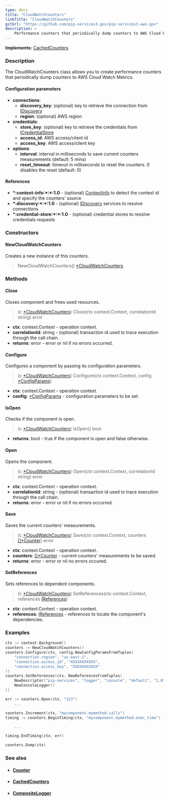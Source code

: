 ```yaml
---
type: docs
title: "CloudWatchCounters"
linkTitle: "CloudWatchCounters"
gitUrl: "https://github.com/pip-services3-gox/pip-services3-aws-gox"
description: >
    Performance counters that periodically dump counters to AWS Cloud Watch Metrics.
---
```


**Implements:** [CachedCounters](../../../components/count/cached_counters)

### Description

The CloudWatchCounters class allows you to create performance counters that periodically dump counters to AWS Cloud Watch Metrics.

#### Configuration parameters
 
- **connections**:                   
    - **discovery_key**: (optional) key to retrieve the connection from [IDiscovery](../../../components/connect/idiscovery)
    - **region**: (optional) AWS region
- **credentials**:    
    - **store_key**: (optional) key to retrieve the credentials from [ICredentialStore](../../../components/auth/icredential_store)
    - **access_id**: AWS access/client id
    - **access_key**: AWS access/client key
- **options**:
    - **interval**: interval in milliseconds to save current counters measurements (default: 5 mins)
    - **reset_timeout**: timeout in milliseconds to reset the counters. 0 disables the reset (default: 0)


#### References
- **\*:context-info:\*:\*:1.0** - (optional) [ContextInfo](../../../components/info/context_info) to detect the context id and specify the counters' source
- **\*:discovery:\*:\*:1.0** - (optional) [IDiscovery](../../../components/connect/idiscovery) services to resolve connections
- **\*:credential-store:\*:\*:1.0** - (optional) credential stores to resolve credentials requests

### Constructors

#### NewCloudWatchCounters
Creates a new instance of this counters.

> NewCloudWatchCounters() [*CloudWatchCounters]()


### Methods

#### Close
Closes component and frees used resources.

> (c [*CloudWatchCounters]()) Close(ctx context.Context, correlationId string) error

- **ctx**: context.Context - operation context.
- **correlationId**: string - (optional) transaction id used to trace execution through the call chain.
- **returns**: error - error or nil if no errors occurred.

#### Configure
Configures a component by passing its configuration parameters.

> (c [*CloudWatchCounters]()) Configure(ctx context.Context, config [*ConfigParams](../../../commons/config/config_params))

- **ctx**: context.Context - operation context.
- **config**: [*ConfigParams](../../../commons/config/config_params) - configuration parameters to be set.


#### IsOpen
Checks if the component is open.

> (c [*CloudWatchCounters]()) IsOpen() bool

- **returns**: bool - true if the component is open and false otherwise.

#### Open
Opens the component.

> (c [*CloudWatchCounters]()) Open(ctx context.Context, correlationId string) error

- **ctx**: context.Context - operation context.
- **correlationId**: string - (optional) transaction id used to trace execution through the call chain.
- **returns**: error - error or nil if no errors occurred.

#### Save
Saves the current counters' measurements.

> (c [*CloudWatchCounters]()) Save(ctx context.Context, counters [[]*Counter](../../../components/count/counter)) error

- **ctx**: context.Context - operation context.
- **counters**: [[]*Counter](../../../components/count/counter) - current counters' measurements to be saved.
- **returns**: error - error or nil no errors occured.

#### SetReferences
Sets references to dependent components.

> (c [*CloudWatchCounters]()) SetReferences(ctx context.Context, references [IReferences](../../../commons/refer/ireferences))

- **ctx**: context.Context - operation context.
- **references**: [IReferences](../../../commons/refer/ireferences) - references to locate the component's dependencies.



### Examples

```go
ctx := context.Background()
counters := NewCloudWatchCounters()
counters.Configure(ctx, config.NewConfigParamsFromTuples(
    "connection.region", "us-east-1",
    "connection.access_id", "XXXXXXXXXXX",
    "connection.access_key", "XXXXXXXXXXX"
))
counters.SetReferences(ctx, NewReferencesFromTuples(
    NewDescriptor("pip-services", "logger", "console", "default", "1.0"),
    NewConsoleLogger()
))

err := counters.Open(ctx, "123")
    ...

counters.Increment(ctx, "mycomponent.mymethod.calls")
timing := counters.BeginTiming(ctx, "mycomponent.mymethod.exec_time")

    ...

timing.EndTiming(ctx, err)

counters.Dump(ctx)
```

### See also
- #### [Counter](../../../components/count/counter)
- #### [CachedCounters](../../../components/count/cached_counters)
- #### [CompositeLogger](../../../components/log/composite_logger) 
